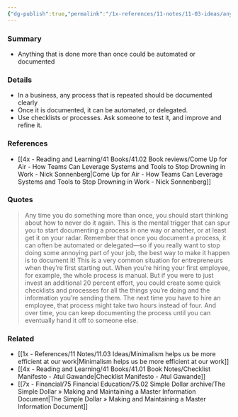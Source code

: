 ```yaml
---
{"dg-publish":true,"permalink":"/1x-references/11-notes/11-03-ideas/anything-that-is-done-more-than-once-could-be-automated-or-documented/","title":"Anything that is done more than once could be automated or documented","created":"2025-01-15T20:16:23.963+03:00","updated":"2025-01-17T22:52:16.871+03:00"}
---
```



### Summary
- Anything that is done more than once could be automated or documented

### Details
- In a business, any process that is repeated should be documented clearly
- Once it is documented, it can be automated, or delegated.
- Use checklists or processes. Ask someone to test it, and improve and refine it.

### References
- [[4x - Reading and Learning/41 Books/41.02 Book reviews/Come Up for Air - How Teams Can Leverage Systems and Tools to Stop Drowning in Work - Nick Sonnenberg\|Come Up for Air - How Teams Can Leverage Systems and Tools to Stop Drowning in Work - Nick Sonnenberg]]

### Quotes
> Any time you do something more than once, you should start thinking about how to never do it again. This is the mental trigger that can spur you to start documenting a process in one way or another, or at least get it on your radar. Remember that once you document a process, it can often be automated or delegated—so if you really want to stop doing some annoying part of your job, the best way to make it happen is to document it! This is a very common situation for entrepreneurs when they’re first starting out. When you’re hiring your first employee, for example, the whole process is manual. But if you were to just invest an additional 20 percent effort, you could create some quick checklists and processes for all the things you’re doing and the information you’re sending them. The next time you have to hire an employee, that process might take two hours instead of four. And over time, you can keep documenting the process until you can eventually hand it off to someone else.

### Related
- [[1x - References/11 Notes/11.03 Ideas/Minimalism helps us be more efficient at our work\|Minimalism helps us be more efficient at our work]]
- [[4x - Reading and Learning/41 Books/41.01 Book Notes/Checklist Manifesto - Atul Gawande\|Checklist Manifesto - Atul Gawande]]
- [[7x - Financial/75 Financial Education/75.02 Simple Dollar archive/The Simple Dollar » Making and Maintaining a Master Information Document\|The Simple Dollar » Making and Maintaining a Master Information Document]]